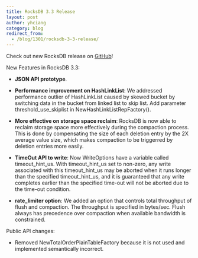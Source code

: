 ```yaml
---
title: RocksDB 3.3 Release
layout: post
author: yhciang
category: blog
redirect_from:
  - /blog/1301/rocksdb-3-3-release/
---
```


Check out new RocksDB release on [GitHub](https://github.com/facebook/rocksdb/releases/tag/rocksdb-3.3)!

New Features in RocksDB 3.3:




  * **JSON API prototype**.


  * **Performance improvement on HashLinkList**:  We addressed performance outlier of HashLinkList caused by skewed bucket by switching data in the bucket from linked list to skip list. Add parameter threshold_use_skiplist in NewHashLinkListRepFactory().


  * **More effective on storage space reclaim**:  RocksDB is now able to reclaim storage space more effectively during the compaction process.  This is done by compensating the size of each deletion entry by the 2X average value size, which makes compaction to be triggerred by deletion entries more easily.


  * **TimeOut API to write**:  Now WriteOptions have a variable called timeout_hint_us.  With timeout_hint_us set to non-zero, any write associated with this timeout_hint_us may be aborted when it runs longer than the specified timeout_hint_us, and it is guaranteed that any write completes earlier than the specified time-out will not be aborted due to the time-out condition.


  * **rate_limiter option**: We added an option that controls total throughput of flush and compaction. The throughput is specified in bytes/sec. Flush always has precedence over compaction when available bandwidth is constrained.



Public API changes:


  * Removed NewTotalOrderPlainTableFactory because it is not used and implemented semantically incorrect.
